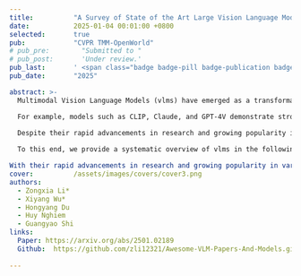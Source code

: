 ```yaml
---
title:          "A Survey of State of the Art Large Vision Language Models: Alignment, Benchmark, Evaluations and Challenges"
date:           2025-01-04 00:01:00 +0800
selected:       true
pub:            "CVPR TMM-OpenWorld"
# pub_pre:        "Submitted to "
# pub_post:       'Under review.'
pub_last:       ' <span class="badge badge-pill badge-publication badge-success">Oral</span>'
pub_date:       "2025"

abstract: >-
  Multimodal Vision Language Models (vlms) have emerged as a transformative technology at the intersection of computer vision and natural language processing, enabling machines to perceive and reason about the world through both visual and textual modalities.

  For example, models such as CLIP, Claude, and GPT-4V demonstrate strong reasoning and understanding abilities on visual and textual data and beat classical single modality vision models on zero-shot classification.

  Despite their rapid advancements in research and growing popularity in applications, a comprehensive survey of existing studies on vlms is notably lacking, particularly for researchers aiming to leverage vlms in their specific domains.
  
  To this end, we provide a systematic overview of vlms in the following aspects: [1]  model information of the major vlms developed over the past five years (2019-2024); [2]  the main architectures and training methods of these vlms; [3] summary and categorization of the popular benchmarks and evaluation metrics of vlms; [4] the applications of vlms including embodied agents, robotics, and video generation; [5] the challenges and issues faced by current vlms such as hallucination, fairness, and safety.

With their rapid advancements in research and growing popularity in various applications, we provide a comprehensive survey of VLMs. Specifically, we provide a systematic overview of VLMs in the following aspects:
cover:          /assets/images/covers/cover3.png
authors:
  - Zongxia Li*
  - Xiyang Wu*
  - Hongyang Du
  - Huy Nghiem
  - Guangyao Shi
links:
  Paper: https://arxiv.org/abs/2501.02189
  Github:  https://github.com/zli12321/Awesome-VLM-Papers-And-Models.git
  
---
```

